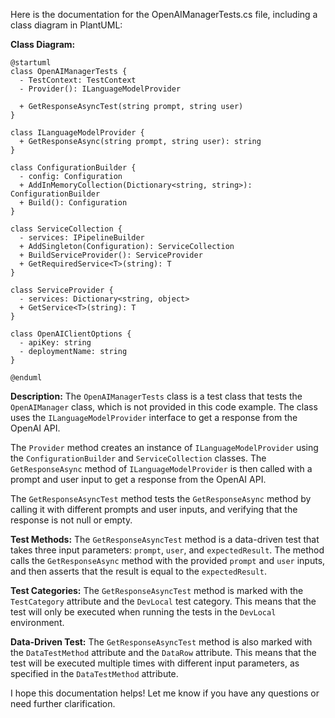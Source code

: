 Here is the documentation for the OpenAIManagerTests.cs file, including a class diagram in PlantUML:

**Class Diagram:**
```plantuml
@startuml
class OpenAIManagerTests {
  - TestContext: TestContext
  - Provider(): ILanguageModelProvider

  + GetResponseAsyncTest(string prompt, string user)
}

class ILanguageModelProvider {
  + GetResponseAsync(string prompt, string user): string
}

class ConfigurationBuilder {
  - config: Configuration
  + AddInMemoryCollection(Dictionary<string, string>): ConfigurationBuilder
  + Build(): Configuration
}

class ServiceCollection {
  - services: IPipelineBuilder
  + AddSingleton(Configuration): ServiceCollection
  + BuildServiceProvider(): ServiceProvider
  + GetRequiredService<T>(string): T
}

class ServiceProvider {
  - services: Dictionary<string, object>
  + GetService<T>(string): T
}

class OpenAIClientOptions {
  - apiKey: string
  - deploymentName: string
}

@enduml
```
**Description:**
The `OpenAIManagerTests` class is a test class that tests the `OpenAIManager` class, which is not provided in this code example. The class uses the `ILanguageModelProvider` interface to get a response from the OpenAI API.

The `Provider` method creates an instance of `ILanguageModelProvider` using the `ConfigurationBuilder` and `ServiceCollection` classes. The `GetResponseAsync` method of `ILanguageModelProvider` is then called with a prompt and user input to get a response from the OpenAI API.

The `GetResponseAsyncTest` method tests the `GetResponseAsync` method by calling it with different prompts and user inputs, and verifying that the response is not null or empty.

**Test Methods:**
The `GetResponseAsyncTest` method is a data-driven test that takes three input parameters: `prompt`, `user`, and `expectedResult`. The method calls the `GetResponseAsync` method with the provided `prompt` and `user` inputs, and then asserts that the result is equal to the `expectedResult`.

**Test Categories:**
The `GetResponseAsyncTest` method is marked with the `TestCategory` attribute and the `DevLocal` test category. This means that the test will only be executed when running the tests in the `DevLocal` environment.

**Data-Driven Test:**
The `GetResponseAsyncTest` method is also marked with the `DataTestMethod` attribute and the `DataRow` attribute. This means that the test will be executed multiple times with different input parameters, as specified in the `DataTestMethod` attribute.

I hope this documentation helps! Let me know if you have any questions or need further clarification.
